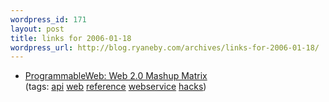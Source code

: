 ```yaml
--- 
wordpress_id: 171
layout: post
title: links for 2006-01-18
wordpress_url: http://blog.ryaneby.com/archives/links-for-2006-01-18/
---
```

<ul>
	<li>
		<div><a href="http://www.programmableweb.com/matrix">ProgrammableWeb: Web 2.0 Mashup Matrix</a></div>
		<div>(tags: <a href="http://del.icio.us/eby/api">api</a> <a href="http://del.icio.us/eby/web">web</a> <a href="http://del.icio.us/eby/reference">reference</a> <a href="http://del.icio.us/eby/webservice">webservice</a> <a href="http://del.icio.us/eby/hacks">hacks</a>)</div>
	</li>
</ul>
